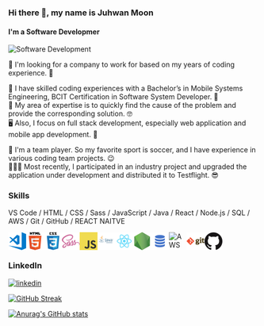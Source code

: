### Hi there 👋, my name is Juhwan Moon
#### I'm a Software Developmer
![Software Development](https://arturssmirnovs.github.io/github-profile-readme-generator/images/banner.png)

🌱  I'm looking for a company to work for based on my years of coding experience. 🌱

🔭  I have skilled coding experiences with a Bachelor’s in Mobile Systems Engineering, BCIT Certification in Software System Developer. 🔭<br />
🧐  My area of expertise is to quickly find the cause of the problem and provide the corresponding solution. 🤓<br />
🖥  Also, I focus on full stack development, especially web application and mobile app development. 📱<br />

🥅  I'm a team player. So my favorite sport is soccer, and I have experience in various coding team projects. 😉<br />
🧑🏻‍💻  Most recently, I participated in an industry project and upgraded the application under development and distributed it to Testflight. 😎<br />

### Skills

VS Code / HTML / CSS / Sass / JavaScript / Java / React / Node.js / SQL / AWS / Git / GitHub / REACT NAITVE 

<img align="left" alt="Visual Studio Code" width="36px"  src="https://raw.githubusercontent.com/github/explore/80688e429a7d4ef2fca1e82350fe8e3517d3494d/topics/visual-studio-code/visual-studio-code.png" />
<img align="left" alt="HTML5" width="36px" src="https://raw.githubusercontent.com/github/explore/80688e429a7d4ef2fca1e82350fe8e3517d3494d/topics/html/html.png" />
<img align="left" alt="CSS3" width="36px" src="https://raw.githubusercontent.com/github/explore/80688e429a7d4ef2fca1e82350fe8e3517d3494d/topics/css/css.png" />
<img align="left" alt="Sass" width="36px" src="https://raw.githubusercontent.com/github/explore/80688e429a7d4ef2fca1e82350fe8e3517d3494d/topics/sass/sass.png" />
<img align="left" alt="JavaScript" width="36px" src="https://raw.githubusercontent.com/github/explore/80688e429a7d4ef2fca1e82350fe8e3517d3494d/topics/javascript/javascript.png" />
<img align="left" alt="Java" width="36px" src="https://raw.githubusercontent.com/github/explore/80688e429a7d4ef2fca1e82350fe8e3517d3494d/topics/java/java.png" />
<img align="left" alt="React" width="36px" src="https://raw.githubusercontent.com/github/explore/80688e429a7d4ef2fca1e82350fe8e3517d3494d/topics/react/react.png" />
<img align="left" alt="Node.js" width="36px" src="https://raw.githubusercontent.com/github/explore/80688e429a7d4ef2fca1e82350fe8e3517d3494d/topics/nodejs/nodejs.png" />
<img align="left" alt="SQL" width="36px" src="https://raw.githubusercontent.com/github/explore/80688e429a7d4ef2fca1e82350fe8e3517d3494d/topics/sql/sql.png" />
<img align="left" alt="AWS" width="36px" src="https://github.com/melanieshi0120/melanieshi0120/blob/master/images/AWS.jpeg" />
<img align="left" alt="Git" width="36px" src="https://raw.githubusercontent.com/github/explore/80688e429a7d4ef2fca1e82350fe8e3517d3494d/topics/git/git.png" />
<img align="left" alt="GitHub" width="36px" src="https://raw.githubusercontent.com/github/explore/78df643247d429f6cc873026c0622819ad797942/topics/github/github.png" />

<br />
<br />


### LinkedIn

[<img src='https://cdn.jsdelivr.net/npm/simple-icons@3.0.1/icons/linkedin.svg' alt='linkedin' height='40'>](https://www.linkedin.com/in/juhwan1014/)  





[![GitHub Streak](https://github-readme-streak-stats.herokuapp.com/?user=juhwan1014)](https://git.io/streak-stats)


 
 [![Anurag's GitHub stats](https://github-readme-stats.vercel.app/api?username=juhwan1014&count_private=true&show_icons=true&theme=highcontrast)](https://github.com/anuraghazra/github-readme-stats)
